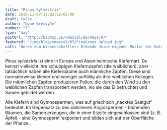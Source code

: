 ```yaml
---
title: "Pinus Sylvestris"
date: 2018-11-07T17:02:52+01:00
draft: false
author: "Ugne Greivyte"
number: "7"
type: "day"
postUrl: "http://biotop.co/xmascal/de/days/07"
featured: "/img/blog/xmascal/07/PineCones_Upload.jpg"
call: "Werde zum Wissenschaftler: Erkunde deine eigenen Muster der Natur und teile sie mit uns. #biotop_advent."
---
```

*Pinus sylvestris* ist eine in Europa und Asien heimische Kiefernart. Du kennst vielleicht ihre schuppigen Kiefernzapfen (die weiblichen), aber tatsächlich haben alle Kieferbäume auch männliche Zapfen. Diese sind normalerweise kleiner und weniger auffällig als ihre weiblichen Kollegen. Die männlichen Zapfen produzieren Pollen, die durch den Wind zu den weiblichen Zapfen transportiert werden, wo sie das Ei befruchtet und Samen gebildet werden.

Alle Kiefern sind Gymnospermen, was auf griechisch „nacktes Saatgut“ bedeutet. Im Gegensatz zu den üblicheren Angiospermen - blühenden Bäumen, die Samen erzeugen, die in einer Eizelle eingeschlossen sind (z. B. Äpfel) - sind Gymnosperm 'exponiert und bilden sich auf der Oberfläche der Pflanze.
